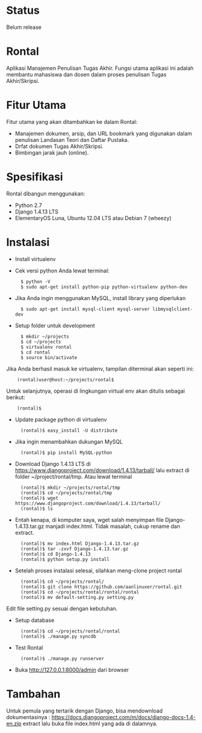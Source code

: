 Status
======

Belum release


Rontal
======

Aplikasi Manajemen Penulisan Tugas Akhir. Fungsi utama aplikasi ini adalah membantu mahasiswa dan dosen dalam proses penulisan Tugas Akhir/Skripsi.


Fitur Utama
======

Fitur utama yang akan ditambahkan ke dalam Rontal:
* Manajemen dokumen, arsip, dan URL bookmark yang digunakan dalam penulisan Landasan Teori dan Daftar Pustaka.
* Drfat dokumen Tugas Akhir/Skripsi.
* Bimbingan jarak jauh (online).


Spesifikasi
======

Rontal dibangun menggunakan: 
* Python 2.7
* Django 1.4.13 LTS
* ElementaryOS Luna, Ubuntu 12.04 LTS atau Debian 7 (wheezy)


Instalasi
======
* Install virtualenv 
* Cek versi python Anda lewat terminal:

        $ python -V
        $ sudo apt-get install python-pip python-virtualenv python-dev
        
* Jika Anda ingin menggunakan MySQL, install library yang diperlukan

        $ sudo apt-get install mysql-client mysql-server libmysqlclient-dev

* Setup folder untuk development
  
        $ mkdir ~/projects
        $ cd ~/projects
        $ virtualenv rontal
        $ cd rontal
        $ source bin/activate

Jika Anda berhasil masuk ke virtualenv, tampilan diterminal akan seperti ini:

        (rontal)user@host:~/projects/rontal$

Untuk selanjutnya, operasi di lingkungan virtual env akan ditulis sebagai berikut:

        (rontal)$

* Update package python di virtualenv

        (rontal)$ easy_install -U distribute

* Jika ingin menambahkan dukungan MySQL
 
        (rontal)$ pip install MySQL-python

* Download Django 1.4.13 LTS di https://www.djangoproject.com/download/1.4.13/tarball/ lalu extract di folder ~/project/rontal/tmp. Atau lewat terminal

        (rontal)$ mkdir ~/projects/rontal/tmp 
        (rontal)$ cd ~/projects/rontal/tmp
        (rontal)$ wget https://www.djangoproject.com/download/1.4.13/tarball/
        (rontal)$ ls

* Entah kenapa, di komputer saya, wget salah menyimpan file Django-1.4.13.tar.gz manjadi index.html. Tidak masalah, cukup rename dan extract.

        (rontal)$ mv index.html Django-1.4.13.tar.gz 
        (rontal)$ tar -zxvf Django-1.4.13.tar.gz
        (rontal)$ cd Django-1.4.13
        (rontal)$ python setup.py install

* Setelah proses instalasi selesai, silahkan meng-clone project rontal

        (rontal)$ cd ~/projects/rontal/
        (rontal)$ git clone https://github.com/aanlinuxer/rontal.git
        (rontal)$ cd ~/projects/rontal/rontal/rontal
        (rontal)$ mv default-setting.py setting.py

Edit file setting.py sesuai dengan kebutuhan.

* Setup database
        
        (rontal)$ cd ~/projects/rontal/rontal
        (rontal)$ ./manage.py syncdb

* Test Rontal

        (rontal)$ ./manage.py runserver
        
* Buka http://127.0.0.1:8000/admin  dari browser


Tambahan
======

Untuk pemula yang tertarik dengan Django, bisa mendownload dokumentasinya : https://docs.djangoproject.com/m/docs/django-docs-1.4-en.zip  extract lalu buka file index.html yang ada di dalamnya.
